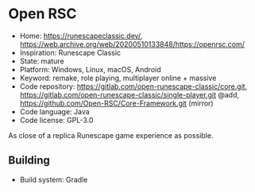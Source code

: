 # Open RSC

- Home: https://runescapeclassic.dev/, https://web.archive.org/web/20200510133848/https://openrsc.com/
- Inspiration: Runescape Classic
- State: mature
- Platform: Windows, Linux, macOS, Android
- Keyword: remake, role playing, multiplayer online + massive
- Code repository: https://gitlab.com/open-runescape-classic/core.git, https://gitlab.com/open-runescape-classic/single-player.git @add, https://github.com/Open-RSC/Core-Framework.git (mirror)
- Code language: Java
- Code license: GPL-3.0

As close of a replica Runescape game experience as possible.

## Building

- Build system: Gradle
